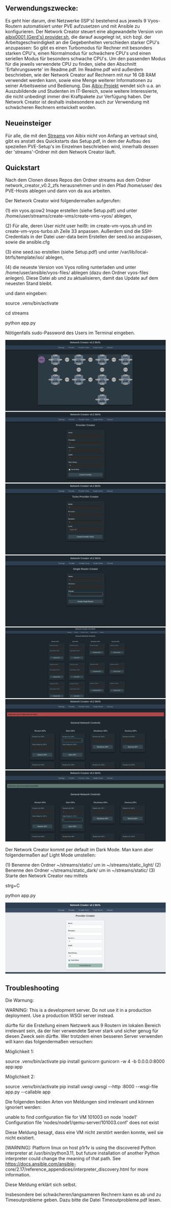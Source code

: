## Verwendungszwecke:

Es geht hier darum, drei Netzwerke (ISP's) bestehend aus jeweils 9 Vyos-Routern automatisiert unter PVE aufzusetzen und mit Ansible zu konfigurieren. Der Network Creator steuert eine abgewandelte Version von [aibix0001 (Gerd's) provider.sh](https://github.com/aibix0001/aasil), die darauf ausgelegt ist, sich bzgl. der Arbeitsgeschwindigkeit an die Gegebenheiten verschieden starker CPU's anzupassen: So gibt es einen Turbomodus für Rechner mit besonders starken CPU's, einen Normalmodus für schwächere CPU's und einen seriellen Modus für besonders schwache CPU's. Um den passenden Modus für die jeweils verwendete CPU zu finden, siehe den Abschnitt 'Erfahrungswerte' im Readme.pdf.
Im Readme.pdf wird außerdem beschrieben, wie der Network Creator auf Rechnern mit nur 16 GB RAM verwendet werden kann, sowie eine Menge weiterer Informationen zu seiner Arbeitsweise und Bedienung. Das [Aibix-Projekt](https://www.twitch.tv/aibix0001) wendet sich u.a. an Auszubildende und Studenten im IT-Bereich, sowie weitere Interessierte, die nicht unbedingt immer drei Kraftpakete zur Verfügung haben. Der Network Creator ist deshalb insbesondere auch zur Verwendung mit schwächeren Rechnern entwickelt worden.


## Neueinsteiger

Für alle, die mit den [Streams](https://github.com/aibix0001/streams) von Aibix nicht von Anfang an vertraut sind, gibt es anstatt des Quickstarts das Setup.pdf, in dem der Aufbau des speziellen PVE-Setup's im Einzelnen beschrieben wird, innerhalb dessen der 'streams'-Ordner mit dem Network Creator läuft.


## Quickstart

Nach dem Clonen dieses Repos den Ordner streams aus dem Ordner network_creator_v0.2_zfs herausnehmen und in den Pfad /home/user/ des PVE-Hosts ablegen und dann von da aus arbeiten.

Der Network Creator wird folgendermaßen aufgerufen:

(1) ein vyos.qcow2 Image erstellen (siehe Setup.pdf) und unter /home/user/streams/create-vms/create-vms-vyos/ ablegen,

(2) Für alle, deren User nicht user heißt: im create-vm-vyos.sh und im create-vm-vyos-turbo.sh Zeile 33 anpassen. Außerdem sind die SSH-Credentials in der Datei user-data beim Erstellen der seed.iso anzupassen, sowie die ansible.cfg

(3) eine seed.iso erstellen (siehe Setup.pdf) und unter /var/lib/local-btrfs/template/iso/ ablegen,

(4) die neueste Version von Vyos rolling runterladen und unter /home/user/ansible/vyos-files/ ablegen (dazu den Ordner vyos-files anlegen). Diese Datei ab und zu aktualisieren, damit das Update auf dem neuesten Stand bleibt.

und dann eingeben:

source .venv/bin/activate

cd streams

python app.py

Nötigenfalls sudo-Password des Users im Terminal eingeben.


![foto1](Bilder/01.png)
![foto2](Bilder/02.png)
![foto3](Bilder/03.png)
![foto4](Bilder/04.png)
![foto1](Bilder/05.png)
![foto2](Bilder/06.png)
![foto3](Bilder/07.png)

Der Network Creator kommt per default im Dark Mode. Man kann aber folgendermaßen auf Light Mode umstellen:

(1) Benenne den Ordner ~/streams/static/ um in ~/streams/static_light/
(2) Benenne den Ordner ~/streams/static_dark/ um in ~/streams/static/
(3) Starte den Network Creator neu mittels  

strg+C

python app.py

![foto4](Bilder/08.png)


## Troubleshooting

Die Warnung: 

WARNING: This is a development server. Do not use it in a production deployment. Use a production WSGI server instead.

dürfte für die Erstellung einem Netzwerk aus 9 Routern im lokalen Bereich irrelevant sein, da der hier verwendete Server stark und sicher genug für diesen Zweck sein dürfte. Wer trotzdem einen besseren Server verwenden will kann das folgendermaßen versuchen:

Möglichkeit 1:

source .venv/bin/activate
pip install gunicorn
gunicorn -w 4 -b 0.0.0.0:8000 app:app

Möglichkeit 2:

source .venv/bin/activate
pip install uwsgi
uwsgi --http :8000 --wsgi-file app.py --callable app


   Die folgenden beiden Arten von Meldungen sind irrelevant und können ignoriert werden:

unable to find configuration file for VM 101003 on node 'node1'
Configuration file 'nodes/node1/qemu-server/101003.conf' does not exist

Diese Meldung besagt, dass eine VM nicht zerstört werden konnte, weil sie nicht existiert.

[WARNING]: Platform linux on host p1r1v is using the discovered Python
interpreter at /usr/bin/python3.11, but future installation of another Python
interpreter could change the meaning of that path. See
https://docs.ansible.com/ansible-
core/2.17/reference_appendices/interpreter_discovery.html for more information.

Diese Meldung erklärt sich selbst.

Insbesondere bei schwächeren/langsameren Rechnern kann es ab und zu Timeoutprobleme geben. Dazu bitte die Datei Timeoutprobleme.pdf lesen.

